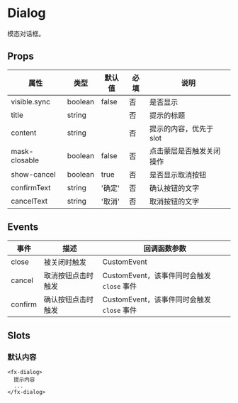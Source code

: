 # Dialog

模态对话框。

## Props

| 属性          | 类型    | 默认值 | 必填 | 说明                     |
| ------------- | ------- | ------ | ---- | ------------------------ |
| visible.sync  | boolean | false  | 否   | 是否显示                 |
| title         | string  |        | 否   | 提示的标题               |
| content       | string  |        | 否   | 提示的内容，优先于 slot  |
| mask-closable | boolean | false  | 否   | 点击蒙层是否触发关闭操作 |
| show-cancel   | boolean | true   | 否   | 是否显示取消按钮         |
| confirmText   | string  | '确定' | 否   | 确认按钮的文字           |
| cancelText    | string  | '取消' | 否   | 取消按钮的文字           |

## Events

| 事件    | 描述               | 回调函数参数                               |
| ------- | ------------------ | ------------------------------------------ |
| close   | 被关闭时触发       | CustomEvent                                |
| cancel  | 取消按钮点击时触发 | CustomEvent，该事件同时会触发 `close` 事件 |
| confirm | 确认按钮点击时触发 | CustomEvent，该事件同时会触发 `close` 事件 |

## Slots

### 默认内容

```
<fx-dialog>
  提示内容
  ...
</fx-dialog>
```

